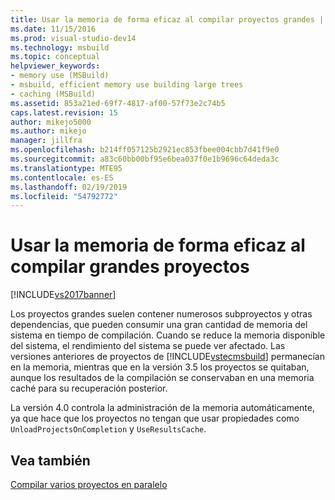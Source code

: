 ```yaml
---
title: Usar la memoria de forma eficaz al compilar proyectos grandes | Microsoft Docs
ms.date: 11/15/2016
ms.prod: visual-studio-dev14
ms.technology: msbuild
ms.topic: conceptual
helpviewer_keywords:
- memory use (MSBuild)
- msbuild, efficient memory use building large trees
- caching (MSBuild)
ms.assetid: 853a21ed-69f7-4817-af00-57f73e2c74b5
caps.latest.revision: 15
author: mikejo5000
ms.author: mikejo
manager: jillfra
ms.openlocfilehash: b214ff057125b2921ec853fbee004cbb7d41f9e0
ms.sourcegitcommit: a83c60bb00bf95e6bea037f0e1b9696c64deda3c
ms.translationtype: MTE95
ms.contentlocale: es-ES
ms.lasthandoff: 02/19/2019
ms.locfileid: "54792772"
---
```

# <a name="using-memory-efficiently-when-you-build-large-projects"></a>Usar la memoria de forma eficaz al compilar grandes proyectos
[!INCLUDE[vs2017banner](../includes/vs2017banner.md)]

  
Los proyectos grandes suelen contener numerosos subproyectos y otras dependencias, que pueden consumir una gran cantidad de memoria del sistema en tiempo de compilación. Cuando se reduce la memoria disponible del sistema, el rendimiento del sistema se puede ver afectado. Las versiones anteriores de proyectos de [!INCLUDE[vstecmsbuild](../includes/vstecmsbuild-md.md)] permanecían en la memoria, mientras que en la versión 3.5 los proyectos se quitaban, aunque los resultados de la compilación se conservaban en una memoria caché para su recuperación posterior.  
  
 La versión 4.0 controla la administración de la memoria automáticamente, ya que hace que los proyectos no tengan que usar propiedades como `UnloadProjectsOnCompletion` y `UseResultsCache`.  
  
## <a name="see-also"></a>Vea también  
 [Compilar varios proyectos en paralelo](../msbuild/building-multiple-projects-in-parallel-with-msbuild.md)
